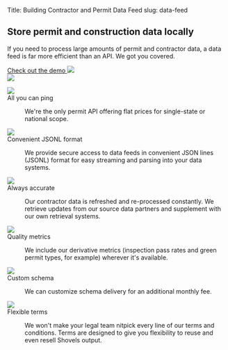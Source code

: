 Title: Building Contractor and Permit Data Feed
slug: data-feed

<!-- hero -->
<section class="hero_container">
  <div class="hero_text-container">
    <h1 class="hero_title text-amber-300">Store permit and construction data locally</h1>
    <p class="hero_description text-lime-50">If you need to process large amounts of permit and contractor data, a data feed is far more efficient than an API. We got you covered.</p>
    <div class="mt-10 mb-20">
      <a href="https://shovels.retool.com/embedded/public/e440a465-a280-44be-aa81-5388b8ac20ff"
      class="px-5 py-2 md:px-10 md:py-4 bg-amber-300 rounded justify-center items-center gap-2.5 inline-flex text-emerald-900 md:text-lg font-medium font-['Scandia'] whitespace-nowrap"
      target="_blank">Check out the demo <img class="inline" src="theme/images/caret-right.svg"> </a>
    </div>
  </div>
  <div class="hero_image-container">
    <img class="max-h-[500px]" src="theme/images/data-feed/hero.svg">
  </div>
</section>


<!-- elaboration -->
<section class="mx-auto my-24 max-w-7xl px-6">
  <!-- 'table' -->
  <dl class="elaboration_container 3xl:grid-cols-4">
    <div class="elaboration-card">
      <dt class="">
        <div class="mb-6">
          <img src="theme/images/permit-database/icon_jurisdiction.svg">
        </div>
        <span class="elaboration-card_title">All you can ping</span>
      </dt>
      <dd class="elaboration-card_text-container">
        <p class="flex-auto">We're the only permit API offering flat prices for single-state or national scope.</p>
      </dd>
    </div>
    <div class="elaboration-card">
      <dt class="">
        <div class="mb-6">
          <img src="theme/images/permit-database/icon_lookup.svg">
        </div>
        <span class="elaboration-card_title">Convenient JSONL format</span>
      </dt>
      <dd class="elaboration-card_text-container">
        <p class="flex-auto">We provide secure access to data feeds in convenient JSON lines (JSONL) format for easy streaming and parsing into your data systems.</p>
      </dd>
    </div>
    <div class="elaboration-card">
      <dt class="">
        <div class="mb-6">
          <img src="theme/images/permit-database/icon_accurate.svg">
        </div>
        <span class="elaboration-card_title">Always accurate</span>
      </dt>
      <dd class="elaboration-card_text-container">
        <p class="flex-auto">Our contractor data is refreshed and re-processed constantly. We retrieve updates from our source data partners and supplement with our own retrieval systems.</p>
      </dd>
    </div>
    <div class="elaboration-card">
      <dt class="">
        <div class="mb-6">
          <img src="theme/images/permit-database/icon_fees.svg">
        </div>
        <span class="elaboration-card_title">Quality metrics</span>
      </dt>
      <dd class="elaboration-card_text-container">
        <p class="flex-auto">We include our derivative metrics (inspection pass rates and green permit types, for example) wherever it's available.</p>
      </dd>
    </div>
    <div class="elaboration-card">
      <dt class="">
        <div class="mb-6">
          <img src="theme/images/permit-database/icon_timeline.svg">
        </div>
        <span class="elaboration-card_title">Custom schema</span>
      </dt>
      <dd class="elaboration-card_text-container">
        <p class="flex-auto">We can customize schema delivery for an additional monthly fee.</p>
      </dd>
    </div>
    <div class="elaboration-card">
      <dt class="">
        <div class="mb-6">
          <img src="theme/images/permit-database/icon_feeds.svg">
        </div>
        <span class="elaboration-card_title">Flexible terms</span>
      </dt>
      <dd class="elaboration-card_text-container">
        <p class="flex-auto">We won't make your legal team nitpick every line of our terms and conditions. Terms are designed to give you flexibility to reuse and even resell Shovels output.</p>
      </dd>
    </div>
  </dl>
</section>
